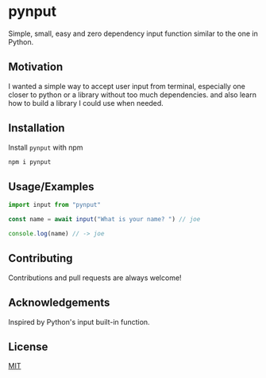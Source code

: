 # pynput
Simple, small, easy and zero dependency input function similar to the one in Python.


## Motivation
I wanted a simple way to accept user input from terminal, especially one closer to python or a library without too much dependencies.
and also learn how to build a library I could use when needed.


## Installation

Install `pynput` with npm

```bash
npm i pynput
```


## Usage/Examples

```js
import input from "pynput"

const name = await input("What is your name? ") // joe

console.log(name) // -> joe
```

## Contributing

Contributions and pull requests are always welcome!


## Acknowledgements
Inspired by Python's input built-in function.


## License

[MIT](./LICENSE)

